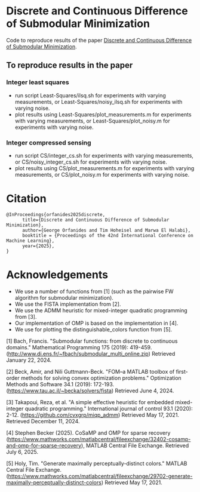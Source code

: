 # Discrete and Continuous Difference of Submodular Minimization

Code to reproduce results of the paper [Discrete and Continuous Difference of Submodular Minimization](https://arxiv.org/pdf/2506.07952).

## To reproduce results in the paper

### Integer least squares 
- run script Least-Squares/ilsq.sh for experiments with varying measurements, or Least-Squares/noisy_ilsq.sh for experiments with varying noise.
- plot results using Least-Squares/plot_measurements.m for experiments with varying measurements, or Least-Squares/plot_noisy.m for experiments with varying noise.

### Integer compressed sensing 
- run  script CS/integer_cs.sh for experiments with varying measurements, or CS/noisy_integer_cs.sh for experiments with varying noise.
- plot results using CS/plot_measurements.m for experiments with varying measurements, or CS/plot_noisy.m for experiments with varying noise.

# Citation
```
@InProceedings{orfanides2025discrete,
      title={Discrete and Continuous Difference of Submodular Minimization},
      author={George Orfanides and Tim Hoheisel and Marwa El Halabi},
      booktitle = {Proceedings of the 42nd International Conference on Machine Learning},
      year={2025},
}
```

# Acknowledgements
- We use a number of functions from [1] (such as the pairwise FW algorithm for submodular minimization).  
- We use the FISTA implementation from [2].
- We use the ADMM heuristic for mixed-integer quadratic programming from [3].
- Our implementation of OMP is based on the implementation in [4].
- We use for plotting the distinguishable_colors function from [5].

[1]  Bach, Francis. "Submodular functions: from discrete to continuous domains." Mathematical Programming 175 (2019): 419-459. (http://www.di.ens.fr/~fbach/submodular_multi_online.zip) Retrieved January 22, 2024.

[2]  Beck, Amir, and Nili Guttmann-Beck. "FOM–a MATLAB toolbox of first-order methods for solving convex optimization problems." Optimization Methods and Software 34.1 (2019): 172-193. (https://www.tau.ac.il/~becka/solvers/fista) Retrieved June 4, 2024.

[3] Takapoui, Reza, et al. "A simple effective heuristic for embedded mixed-integer quadratic programming." International journal of control 93.1 (2020): 2-12. (https://github.com/cvxgrp/miqp_admm) Retrieved May 17, 2021. Retrieved December 11, 2024.

[4] Stephen Becker (2025). CoSaMP and OMP for sparse recovery (https://www.mathworks.com/matlabcentral/fileexchange/32402-cosamp-and-omp-for-sparse-recovery), MATLAB Central File Exchange. Retrieved July 6, 2025.

[5]  Holy, Tim. "Generate maximally perceptually-distinct colors." MATLAB Central File Exchange. (https://www.mathworks.com/matlabcentral/fileexchange/29702-generate-maximally-perceptually-distinct-colors) Retrieved May 17, 2021.
